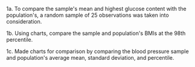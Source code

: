 
1a. To compare the sample's mean and highest glucose content with the population's, a random sample of 25 observations was taken into consideration.

1b. Using charts, compare the sample and population's BMIs at the 98th percentile.

1c. Made charts for comparison by comparing the blood pressure sample and population's average mean, standard deviation, and percentile.
